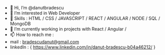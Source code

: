 - 👋 Hi, I’m @danutbradescu
- 👀 I’m interested in Web Developer
- 📖 Skills : HTML / CSS / JAVASCRIPT / REACT / ANGULAR / NODE / SQL / MongoDB
- 🌱 I’m currently working in projects with React / Angular /
- 📫 How to reach me :
- mail : bradescudanut@gmail.com
- linkedIn : { https://www.linkedin.com/in/danut-bradescu-b04a46212/ }

<!---
danutbradescu/danutbradescu is a ✨ special ✨ repository because its `README.md` (this file) appears on your GitHub profile.
You can click the Preview link to take a look at your changes.
--->
